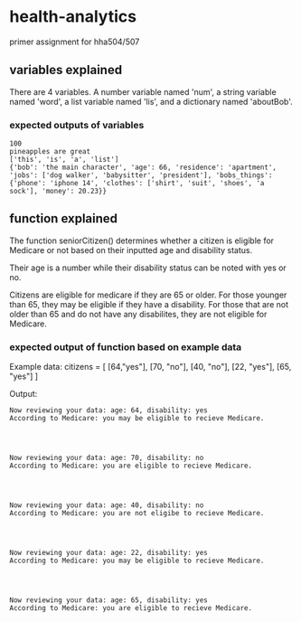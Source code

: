 # health-analytics
primer assignment for hha504/507

## variables explained 
There are 4 variables. A number variable named 'num', a string variable named 'word', a list variable named 'lis', and a dictionary named 'aboutBob'. 


### expected outputs of variables 
```
100
pineapples are great
['this', 'is', 'a', 'list']
{'bob': 'the main character', 'age': 66, 'residence': 'apartment', 'jobs': ['dog walker', 'babysitter', 'president'], 'bobs_things': {'phone': 'iphone 14', 'clothes': ['shirt', 'suit', 'shoes', 'a sock'], 'money': 20.23}}
```


## function explained 
The function seniorCitizen() determines whether a citizen is eligible for Medicare or not based on their inputted age and disability status. 

Their age is a number while their disability status can be noted with yes or no. 

Citizens are eligible for medicare if they are 65 or older. 
For those younger than 65, they may be eligible if they have a disability. 
For those that are not older than 65 and do not have any disabilites, they are not eligible for Medicare. 


### expected output of function based on example data
Example data: 
citizens = [
[64,"yes"],
[70, "no"],
[40, "no"],
[22, "yes"],
[65, "yes"]
]

Output: 

```
Now reviewing your data: age: 64, disability: yes
According to Medicare: you may be eligible to recieve Medicare.




Now reviewing your data: age: 70, disability: no
According to Medicare: you are eligible to recieve Medicare.




Now reviewing your data: age: 40, disability: no
According to Medicare: you are not eligibe to recieve Medicare.




Now reviewing your data: age: 22, disability: yes
According to Medicare: you may be eligible to recieve Medicare.




Now reviewing your data: age: 65, disability: yes
According to Medicare: you are eligible to recieve Medicare.

```